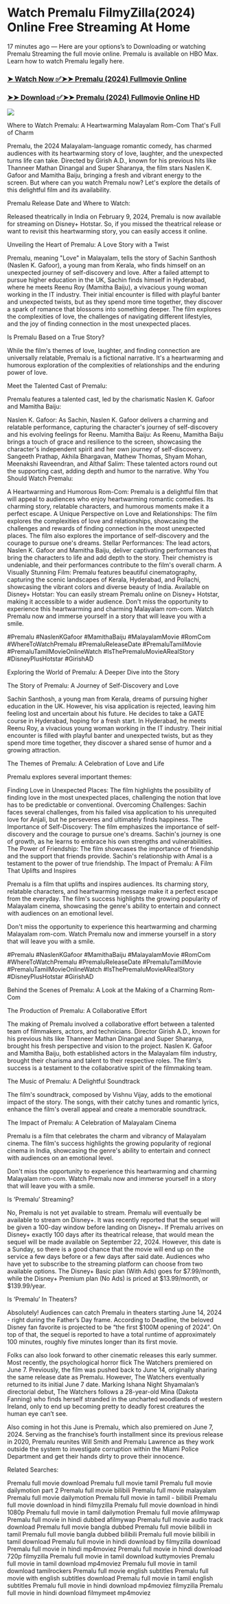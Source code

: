 # Watch Premalu FilmyZilla(2024) Online Free Streaming At Home

17 minutes ago — Here are your options’s to Downloading or watching Premalu Streaming the full movie online. Premalu is available on HBO Max. Learn how to watch Premalu legally here.


### [➤ Watch Now ✅➤➤ Premalu (2024) Fullmovie Online](https://tamilmoviesdubbedsites.blogspot.com/2024/10/premalu-showtime-date-near-me-2024.html)

### [➤➤ Download ✅➤➤ Premalu (2024) Fullmovie Online HD](https://tamilmoviesdubbedsites.blogspot.com/2024/10/premalu-showtime-date-near-me-2024.html)

<p dir="auto"><a href="https://tamilmoviesdubbedsites.blogspot.com/2024/10/premalu-showtime-date-near-me-2024.html" title="PLAY NOW" rel="nofollow"><img src="https://i.imgur.com/jhNGoEt.gif" style="max-width: 100%;"></a></p>

Where to Watch Premalu: A Heartwarming Malayalam Rom-Com That's Full of Charm

Premalu, the 2024 Malayalam-language romantic comedy, has charmed audiences with its heartwarming story of love, laughter, and the unexpected turns life can take. Directed by Girish A.D., known for his previous hits like Thanneer Mathan Dinangal and Super Sharanya, the film stars Naslen K. Gafoor and Mamitha Baiju, bringing a fresh and vibrant energy to the screen. But where can you watch Premalu now? Let's explore the details of this delightful film and its availability.

Premalu Release Date and Where to Watch:

Released theatrically in India on February 9, 2024, Premalu is now available for streaming on Disney+ Hotstar. So, if you missed the theatrical release or want to revisit this heartwarming story, you can easily access it online.

Unveiling the Heart of Premalu: A Love Story with a Twist

Premalu, meaning "Love" in Malayalam, tells the story of Sachin Santhosh (Naslen K. Gafoor), a young man from Kerala, who finds himself on an unexpected journey of self-discovery and love. After a failed attempt to pursue higher education in the UK, Sachin finds himself in Hyderabad, where he meets Reenu Roy (Mamitha Baiju), a vivacious young woman working in the IT industry. Their initial encounter is filled with playful banter and unexpected twists, but as they spend more time together, they discover a spark of romance that blossoms into something deeper. The film explores the complexities of love, the challenges of navigating different lifestyles, and the joy of finding connection in the most unexpected places.

Is Premalu Based on a True Story?

While the film's themes of love, laughter, and finding connection are universally relatable, Premalu is a fictional narrative. It's a heartwarming and humorous exploration of the complexities of relationships and the enduring power of love.

Meet the Talented Cast of Premalu:

Premalu features a talented cast, led by the charismatic Naslen K. Gafoor and Mamitha Baiju:

Naslen K. Gafoor: As Sachin, Naslen K. Gafoor delivers a charming and relatable performance, capturing the character's journey of self-discovery and his evolving feelings for Reenu.
Mamitha Baiju: As Reenu, Mamitha Baiju brings a touch of grace and resilience to the screen, showcasing the character's independent spirit and her own journey of self-discovery.
Sangeeth Prathap, Akhila Bhargavan, Mathew Thomas, Shyam Mohan, Meenakshi Raveendran, and Althaf Salim: These talented actors round out the supporting cast, adding depth and humor to the narrative.
Why You Should Watch Premalu:

A Heartwarming and Humorous Rom-Com: Premalu is a delightful film that will appeal to audiences who enjoy heartwarming romantic comedies. Its charming story, relatable characters, and humorous moments make it a perfect escape.
A Unique Perspective on Love and Relationships: The film explores the complexities of love and relationships, showcasing the challenges and rewards of finding connection in the most unexpected places. The film also explores the importance of self-discovery and the courage to pursue one's dreams.
Stellar Performances: The lead actors, Naslen K. Gafoor and Mamitha Baiju, deliver captivating performances that bring the characters to life and add depth to the story. Their chemistry is undeniable, and their performances contribute to the film's overall charm.
A Visually Stunning Film: Premalu features beautiful cinematography, capturing the scenic landscapes of Kerala, Hyderabad, and Pollachi, showcasing the vibrant colors and diverse beauty of India.
Available on Disney+ Hotstar: You can easily stream Premalu online on Disney+ Hotstar, making it accessible to a wider audience.
Don't miss the opportunity to experience this heartwarming and charming Malayalam rom-com. Watch Premalu now and immerse yourself in a story that will leave you with a smile.

#Premalu #NaslenKGafoor #MamithaBaiju #MalayalamMovie #RomCom #WhereToWatchPremalu #PremaluReleaseDate #PremaluTamilMovie #PremaluTamilMovieOnlineWatch #IsThePremaluMovieARealStory #DisneyPlusHotstar #GirishAD

Exploring the World of Premalu: A Deeper Dive into the Story

The Story of Premalu: A Journey of Self-Discovery and Love

Sachin Santhosh, a young man from Kerala, dreams of pursuing higher education in the UK. However, his visa application is rejected, leaving him feeling lost and uncertain about his future. He decides to take a GATE course in Hyderabad, hoping for a fresh start. In Hyderabad, he meets Reenu Roy, a vivacious young woman working in the IT industry. Their initial encounter is filled with playful banter and unexpected twists, but as they spend more time together, they discover a shared sense of humor and a growing attraction.

The Themes of Premalu: A Celebration of Love and Life

Premalu explores several important themes:

Finding Love in Unexpected Places: The film highlights the possibility of finding love in the most unexpected places, challenging the notion that love has to be predictable or conventional.
Overcoming Challenges: Sachin faces several challenges, from his failed visa application to his unrequited love for Anjali, but he perseveres and ultimately finds happiness.
The Importance of Self-Discovery: The film emphasizes the importance of self-discovery and the courage to pursue one's dreams. Sachin's journey is one of growth, as he learns to embrace his own strengths and vulnerabilities.
The Power of Friendship: The film showcases the importance of friendship and the support that friends provide. Sachin's relationship with Amal is a testament to the power of true friendship.
The Impact of Premalu: A Film That Uplifts and Inspires

Premalu is a film that uplifts and inspires audiences. Its charming story, relatable characters, and heartwarming message make it a perfect escape from the everyday. The film's success highlights the growing popularity of Malayalam cinema, showcasing the genre's ability to entertain and connect with audiences on an emotional level.

Don't miss the opportunity to experience this heartwarming and charming Malayalam rom-com. Watch Premalu now and immerse yourself in a story that will leave you with a smile.

#Premalu #NaslenKGafoor #MamithaBaiju #MalayalamMovie #RomCom #WhereToWatchPremalu #PremaluReleaseDate #PremaluTamilMovie #PremaluTamilMovieOnlineWatch #IsThePremaluMovieARealStory #DisneyPlusHotstar #GirishAD

Behind the Scenes of Premalu: A Look at the Making of a Charming Rom-Com

The Production of Premalu: A Collaborative Effort

The making of Premalu involved a collaborative effort between a talented team of filmmakers, actors, and technicians. Director Girish A.D., known for his previous hits like Thanneer Mathan Dinangal and Super Sharanya, brought his fresh perspective and vision to the project. Naslen K. Gafoor and Mamitha Baiju, both established actors in the Malayalam film industry, brought their charisma and talent to their respective roles. The film's success is a testament to the collaborative spirit of the filmmaking team.

The Music of Premalu: A Delightful Soundtrack

The film's soundtrack, composed by Vishnu Vijay, adds to the emotional impact of the story. The songs, with their catchy tunes and romantic lyrics, enhance the film's overall appeal and create a memorable soundtrack.

The Impact of Premalu: A Celebration of Malayalam Cinema

Premalu is a film that celebrates the charm and vibrancy of Malayalam cinema. The film's success highlights the growing popularity of regional cinema in India, showcasing the genre's ability to entertain and connect with audiences on an emotional level.

Don't miss the opportunity to experience this heartwarming and charming Malayalam rom-com. Watch Premalu now and immerse yourself in a story that will leave you with a smile.



Is ‘Premalu’ Streaming?

No, Premalu is not yet available to stream. Premalu will eventually be available to stream on Disney+. It was recently reported that the sequel will be given a 100-day window before landing on Disney+. If Premalu arrives on Disney+ exactly 100 days after its theatrical release, that would mean the sequel will be made available on September 22, 2024. However, this date is a Sunday, so there is a good chance that the movie will end up on the service a few days before or a few days after said date. Audiences who have yet to subscribe to the streaming platform can choose from two available options. The Disney+ Basic plan (With Ads) goes for $7.99/month, while the Disney+ Premium plan (No Ads) is priced at $13.99/month, or $139.99/year.

Is ‘Premalu’ In Theaters?

Absolutely! Audiences can catch Premalu in theaters starting June 14, 2024 - right during the Father’s Day frame. According to Deadline, the beloved Disney fan favorite is projected to be “the first $100M opening of 2024”. On top of that, the sequel is reported to have a total runtime of approximately 100 minutes, roughly five minutes longer than its first movie.

Folks can also look forward to other cinematic releases this early summer. Most recently, the psychological horror flick The Watchers premiered on June 7. Previously, the film was pushed back to June 14, originally sharing the same release date as Premalu. However, The Watchers eventually returned to its initial June 7 date. Marking Ishana Night Shyamalan’s directorial debut, The Watchers follows a 28-year-old Mina (Dakota Fanning) who finds herself stranded in the uncharted woodlands of western Ireland, only to end up becoming pretty to deadly forest creatures the human eye can’t see.

Also coming in hot this June is Premalu, which also premiered on June 7, 2024. Serving as the franchise’s fourth installment since its previous release in 2020, Premalu reunites Will Smith and Premalu Lawrence as they work outside the system to investigate corruption within the Miami Police Department and get their hands dirty to prove their innocence.


Related Searches:

Premalu full movie download
Premalu full movie tamil
Premalu full movie dailymotion part 2
Premalu full movie bilibili
Premalu full movie malayalam
Premalu full movie dailymotion
Premalu full movie in tamil - bilibili
Premalu full movie download in hindi filmyzilla
Premalu full movie download in hindi 1080p
Premalu full movie in tamil dailymotion
Premalu full movie afilmywap
Premalu full movie in hindi dubbed afilmywap
Premalu full movie audio track download
Premalu full movie bangla dubbed
Premalu full movie bilibili in tamil
Premalu full movie bangla dubbed bilibili
Premalu full movie bilibili in tamil download
Premalu full movie in hindi download by filmyzilla
download Premalu full movie in hindi mp4moviez
Premalu full movie in hindi download 720p filmyzilla
Premalu full movie in tamil download kuttymovies
Premalu full movie in tamil download mp4moviez
Premalu full movie in tamil download tamilrockers
Premalu full movie english subtitles
Premalu full movie with english subtitles download
Premalu full movie in tamil english subtitles
Premalu full movie in hindi download mp4moviez filmyzilla
Premalu full movie in hindi download filmymeet mp4moviez
